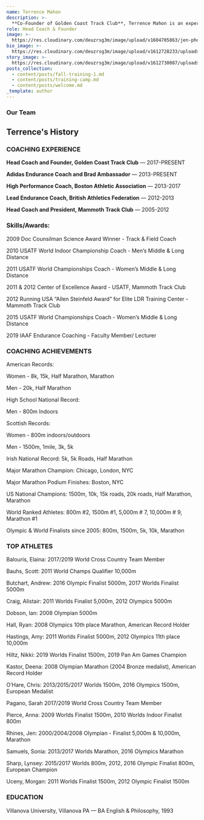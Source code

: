 ```yaml
---
name: Terrence Mahon
description: >-
  **Co-Founder of Golden Coast Track Club**, Terrence Mahon is an expert coach for both male and female endurance runners. He has coached athletes to national titles/records and Olympic/World finals from 800-meters up to the marathon.
role: Head Coach & Founder
image: >-
  https://res.cloudinary.com/deuzrsg3m/image/upload/v1604705863/jen-photos/_DSC2787_bqawhl.jpg
bio_image: >-
  https://res.cloudinary.com/deuzrsg3m/image/upload/v1612728233/uploads/terrence-1_ai3vza_zhntx4.jpg
story_image: >-
  https://res.cloudinary.com/deuzrsg3m/image/upload/v1612730087/uploads/IMG_9472_z1ovo4.jpg
posts_collection:
  - content/posts/fall-training-1.md
  - content/posts/training-camp.md
  - content/posts/welcome.md
_template: author
---
```


### Our Team

## Terrence's History

### COACHING EXPERIENCE

**Head Coach and Founder, Golden Coast Track Club** — 2017-PRESENT

**Adidas Endurance Coach and Brad Ambassador** — 2013-PRESENT

**High Performance Coach, Boston Athletic Association** — 2013-2017

**Lead Endurance Coach, British Athletics Federation** — 2012-2013

**Head Coach and President, Mammoth Track Club** — 2005-2012

### Skills/Awards:

2009 Doc Counsilman Science Award Winner - Track & Field Coach

2010 USATF World Indoor Championship Coach - Men‘s Middle & Long Distance

2011 USATF World Championships Coach - Women’s Middle & Long Distance

2011 & 2012 Center of Excellence Award - USATF, Mammoth Track Club

2012 Running USA “Allen Steinfeld Award” for Elite LDR Training Center - Mammoth Track Club

2015 USATF World Championships Coach - Women’s Middle & Long Distance

2019 IAAF Endurance Coaching - Faculty Member/ Lecturer

### COACHING ACHIEVEMENTS

American Records:

Women - 8k, 15k, Half Marathon, Marathon

Men - 20k, Half Marathon

High School National Record:

Men - 800m Indoors

Scottish Records:

Women - 800m indoors/outdoors

Men - 1500m, 1mile, 3k, 5k

Irish National Record: 5k, 5k Roads, Half Marathon

Major Marathon Champion: Chicago, London, NYC

Major Marathon Podium Finishes: Boston, NYC

US National Champions: 1500m, 10k, 15k roads, 20k roads, Half Marathon, Marathon

World Ranked Athletes: 800m #2, 1500m #1, 5,000m # 7, 10,000m # 9, Marathon #1

Olympic & World Finalists since 2005: 800m, 1500m, 5k, 10k, Marathon

### TOP ATHLETES

Balouris, Elaina: 2017/2019 World Cross Country Team Member

Bauhs, Scott: 2011 World Champs Qualifier 10,000m

Butchart, Andrew: 2016 Olympic Finalist 5000m, 2017 Worlds Finalist 5000m

Craig, Alistair: 2011 Worlds Finalist 5,000m, 2012 Olympics 5000m

Dobson, Ian: 2008 Olympian 5000m

Hall, Ryan: 2008 Olympics 10th place Marathon, American Record Holder

Hastings, Amy: 2011 Worlds Finalist 5000m, 2012 Olympics 11th place 10,000m

Hiltz, Nikki: 2019 Worlds Finalist 1500m, 2019 Pan Am Games Champion

Kastor, Deena: 2008 Olympian Marathon (2004 Bronze medalist), American Record Holder

O’Hare, Chris: 2013/2015/2017 Worlds 1500m, 2016 Olympics 1500m, European Medalist

Pagano, Sarah 2017/2019 World Cross Country Team Member

Pierce, Anna: 2009 Worlds Finalist 1500m, 2010 Worlds Indoor Finalist 800m

Rhines, Jen: 2000/2004/2008 Olympian - Finalist 5,000m & 10,000m, Marathon

Samuels, Sonia: 2013/2017 Worlds Marathon, 2016 Olympics Marathon

Sharp, Lynsey: 2015/2017 Worlds 800m, 2012, 2016 Olympic Finalist 800m, European Champion

Uceny, Morgan: 2011 Worlds Finalist 1500m, 2012 Olympic Finalist 1500m

### EDUCATION

Villanova University, Villanova PA — BA English & Philosophy, 1993
